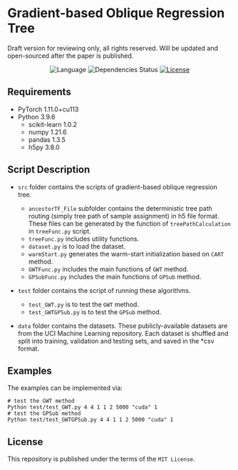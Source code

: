 # Gradient-based Oblique Regression Tree
Draft version for reviewing only, all rights reserved. Will be updated and open-sourced after the paper is published.



<div align="center">

![Language](https://img.shields.io/badge/language-Python-blue?&logo=python)
![Dependencies Status](https://img.shields.io/badge/dependencies-PyTorch-brightgreen.svg)
[![License](https://img.shields.io/github/license/maoqiangqiang/decisiontreebaseline)](https://github.com/maoqiangqiang/DecisionTreeBaseline/blob/main/LICENSE)



</div>

## Requirements
- PyTorch 1.11.0+cu113
- Python 3.9.6
    - scikit-learn 1.0.2
    - numpy 1.21.6
    - pandas 1.3.5
    - h5py 3.8.0


## Script Description 
- `src` folder contains the scripts of gradient-based oblique regression tree. 
  - `ancestorTF_File` subfolder contains the deterministic tree path routing (simply tree path of sample assignment) in h5 file format. These files can be generated by the function of `treePathCalculation` in `treeFunc.py` script. 
  - `treeFunc.py` includes utility functions. 
  - `dataset.py` is to load the dataset. 
  - `warmStart.py` generates the warm-start initialization based on `CART` method.
  - `GWTFunc.py` includes the main functions of `GWT` method. 
  - `GPSubFunc.py` includes the main functions of `GPSub` method. 

- `test` folder contains the script of running these algorithms.
  - `test_GWT.py` is to test the `GWT` method.
  - `test_GWTGPSub.py` is to test the `GPSub` method. 
- `data` folder contains the datasets. These publicly-available datasets are from the UCI Machine Learning repository. Each dataset is shuffled and split into training, validation and testing sets, and saved in the *csv format.
## Examples 
The examples can be implemented via:
```Shell 
# test the GWT method 
Python test/test_GWT.py 4 4 1 1 2 5000 "cuda" 1
# test the GPSub method
Python test/test_GWTGPSub.py 4 4 1 1 2 5000 "cuda" 1
```




## License
This repository is published under the terms of the `MIT License`. 
